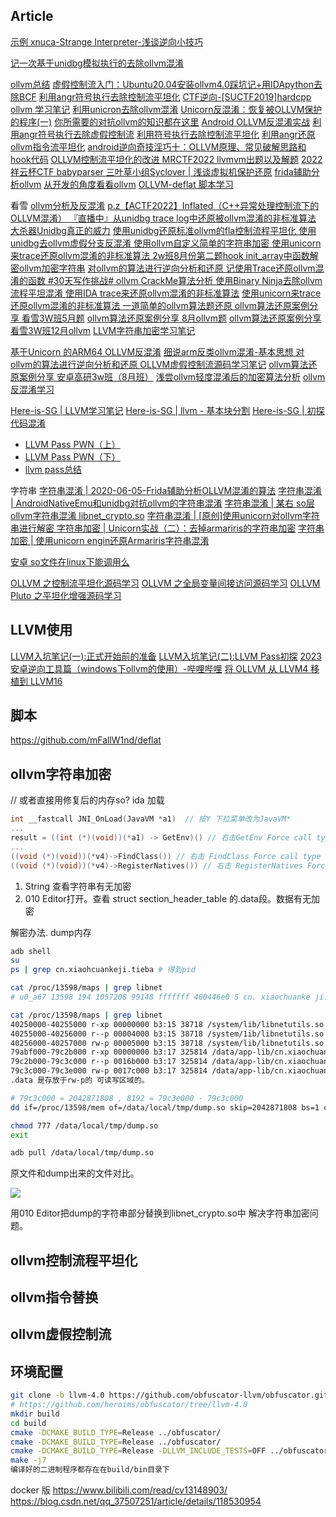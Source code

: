 ## Article
[示例 xnuca-Strange Interpreter-浅谈逆向小技巧](https://xz.aliyun.com/t/3464)

[记一次基于unidbg模拟执行的去除ollvm混淆](https://mp.weixin.qq.com/s/KuWi39Grl9lrhI8iY_S8pw)

[ollvm总结](http://s0rry.cn/archives/2023-02-26-07-22-37)
[虚假控制流入门：Ubuntu20.04安装ollvm4.0踩坑记+用IDApython去除BCF](https://www.52pojie.cn/thread-1692596-1-1.html)
[利用angr符号执行去除控制流平坦化](https://bluesadi.github.io/0x401RevTrain-Tools/angr/10_利用angr符号执行去除控制流平坦化/)
[CTF逆向-[SUCTF2019]hardcpp](https://blog.csdn.net/m0_37157335/article/details/124505286)
[ollvm 学习笔记](https://blog.csdn.net/qq_45323960/article/details/124440184)
[利用unicron去除ollvm混淆](https://www.cnblogs.com/revercc/p/16339476.html)
[Unicorn反混淆：恢复被OLLVM保护的程序(一)](https://blog.51cto.com/u_15527932/5218378)
[你所需要的对抗ollvm的知识都在这里](https://bbs.pediy.com/thread-272414.htm) 
[Android OLLVM反混淆实战](https://blog.csdn.net/zhangmiaoping23/article/details/117220177)
[利用angr符号执行去除虚假控制流](https://bbs.pediy.com/thread-266005.htm) 
[利用符号执行去除控制流平坦化](https://security.tencent.com/index.php/blog/msg/112)
[利用angr还原ollvm指令流平坦化](https://github.com/pcy190/deflat)
[android逆向奇技淫巧十：OLLVM原理、常见破解思路和hook代码](https://www.cnblogs.com/theseventhson/p/14861940.html)
[OLLVM控制流平坦化的改进 ](https://bbs.pediy.com/thread-274778.htm)
[MRCTF2022 llvmvm出题以及解题](https://bbs.pediy.com/user-home-948449.htm)
[2022祥云杯CTF babyparser ](https://bbs.pediy.com/thread-275296.htm)
[三叶草小组Syclover | 浅谈虚拟机保护还原](https://www.bilibili.com/video/BV1oP4y1X7oz/) 
[frida辅助分析ollvm](https://bbs.pediy.com/thread-275265.htm) 
[从开发的角度看看ollvm](https://bbs.pediy.com/thread-274996.htm) 
[OLLVM-deflat 脚本学习](https://mp.weixin.qq.com/s/3ZiBPRK4NcOR_o4gnjO8GQ)

看雪
[ollvm分析及反混淆](https://mp.weixin.qq.com/s/ih-ysrNUkxFVXCeaUIcMkQ)
[p.z【ACTF2022】Inflated（C++异常处理控制流下的OLLVM混淆） ](https://bbs.pediy.com/thread-273764.htm)
[『直播中』从unidbg trace log中还原被ollvm混淆的非标准算法](https://mp.weixin.qq.com/s/LZyDuCKIrH4bQQZgoNuvCA)
[大杀器Unidbg真正的威力](https://mp.weixin.qq.com/s/eJef9L3WA_8neQw-gGAGrg)
[使用unidbg还原标准ollvm的fla控制流程平坦化 ](https://bbs.pediy.com/thread-267687.htm) 
[使用unidbg去ollvm虚假分支反混淆 ](https://bbs.pediy.com/thread-267499.htm) 
[使用ollvm自定义简单的字符串加密 ](https://bbs.pediy.com/thread-264497.htm) 
[使用unicorn来trace还原ollvm混淆的非标准算法 ](https://bbs.pediy.com/thread-264498.htm) 
[2w班8月份第二题hook init_array中函数解密ollvm加密字符串](https://bbs.pediy.com/thread-264405.htm) 
[对ollvm的算法进行逆向分析和还原 ](https://bbs.pediy.com/thread-270529.htm) 
[记使用Trace还原ollvm混淆的函数 #30天写作挑战# ](https://bbs.pediy.com/thread-261773.htm) 
[ ollvm CrackMe算法分析 ](https://bbs.pediy.com/thread-258585.htm) 
[使用Binary Ninja去除ollvm流程平坦混淆 ](https://bbs.pediy.com/thread-256299.htm) 
[使用IDA trace来还原ollvm混淆的非标准算法](https://bbs.pediy.com/thread-264981.htm)
[使用unicorn来trace还原ollvm混淆的非标准算法 ](https://bbs.pediy.com/thread-264498.htm) 
[一道简单的ollvm算法题还原 ](https://bbs.pediy.com/thread-268258.htm) 
[ollvm算法还原案例分享 看雪3W班5月题](https://bbs.pediy.com/thread-260655.htm) 
[ollvm算法还原案例分享 8月ollvm题](https://bbs.pediy.com/thread-263211.htm) 
[ollvm算法还原案例分享 看雪3W班12月ollvm](https://mp.weixin.qq.com/s/lCH_4CzfvLWLVpUJpGl7Xw)
[LLVM字符串加密学习笔记](https://mp.weixin.qq.com/s/uH_kvrv3PYHyIuQC80BUsg)

[基于Unicorn 的ARM64 OLLVM反混淆](https://bbs.pediy.com/thread-252321.htm) 
[细说arm反类ollvm混淆-基本思想 ](https://bbs.pediy.com/thread-257878.htm) 
[对ollvm的算法进行逆向分析和还原 ](https://bbs.pediy.com/thread-270529.htm) 
[OLLVM虚假控制流源码学习笔记](https://bbs.pediy.com/thread-266201.htm) 
[ollvm算法还原案例分享 安卓高研3w班（8月班）](https://mp.weixin.qq.com/s/tbWaCy41kVSegGd6Sqi3EA)
[浅尝ollvm轻度混淆后的加密算法分析](https://mp.weixin.qq.com/s/f_faZEZo9qxwRxkF2qiA9A)
[ollvm反混淆学习](https://mp.weixin.qq.com/s/4Wyyaa14CHWyKhqLPPIsqw)

[Here-is-SG | LLVM学习笔记](https://www.cnblogs.com/Here-is-SG/p/16708170.html)
[Here-is-SG | llvm - 基本块分割](https://www.cnblogs.com/Here-is-SG/p/16744957.html)
[Here-is-SG | 初探代码混淆](https://www.cnblogs.com/Here-is-SG/p/16813913.html)

- [LLVM Pass PWN（上）](http://mp.weixin.qq.com/s?__biz=MzUzMDUxNTE1Mw==&mid=2247496124&idx=1&sn=af2d0a9f7d60e6903423a7ca64bd76a5)
- [LLVM Pass PWN（下）](http://mp.weixin.qq.com/s?__biz=MzUzMDUxNTE1Mw==&mid=2247496199&idx=1&sn=17cf42f584ca910302bd2c46f9fe4757)
- [llvm pass总结](https://mp.weixin.qq.com/s/CTiYMaXvh9NIk2DtLY0NZQ)

字符串
[字符串混淆 | 2020-06-05-Frida辅助分析OLLVM混淆的算法](https://huhu0706.github.io/2020/06/05/2020-06-05-Frida%E8%BE%85%E5%8A%A9%E5%88%86%E6%9E%90OLLVM%E6%B7%B7%E6%B7%86%E7%9A%84%E7%AE%97%E6%B3%95/)
[字符串混淆 | AndroidNativeEmu和unidbg对抗ollvm的字符串混淆](http://www.yxfzedu.com/rs_show/1211)
[字符串混淆 | 某右 so层ollvm字符串混淆 libnet_crypto.so](https://bbs.pediy.com/thread-266583.htm)
[字符串混淆 | [原创]使用unicorn对ollvm字符串进行解密 ](https://bbs.pediy.com/thread-268108.htm)
[字符串加密 | Unicorn实战（二）：去掉armariris的字符串加密](https://www.leadroyal.cn/p/968/)
[字符串加密 | 使用unicorn engin还原Armariris字符串混淆](https://www.anquanke.com/post/id/181051#h3-8)

[安卓 so文件在linux下能调用么](https://www.baidu.com/s?wd=%E5%AE%89%E5%8D%93+so%E6%96%87%E4%BB%B6%E5%9C%A8linux%E4%B8%8B%E8%83%BD%E8%B0%83%E7%94%A8%E4%B9%88)

[OLLVM 之控制流平坦化源码学习](http://www.qfrost.com/LLVM/【LLVM】Flattening源码分析/)
[OLLVM 之全局变量间接访问源码学习](http://www.qfrost.com/LLVM/%E3%80%90LLVM%E3%80%91%E5%85%A8%E5%B1%80%E5%8F%98%E9%87%8F%E9%97%B4%E6%8E%A5%E8%AE%BF%E9%97%AE%E6%BA%90%E7%A0%81%E5%88%86%E6%9E%90/)
[OLLVM Pluto 之平坦化增强源码学习](http://www.qfrost.com/LLVM/【LLVM】FlatteningEnhanced/)
## LLVM使用
[LLVM入坑笔记(一):正式开始前的准备](https://blog.t0hka.top/archives/llvm入坑笔记一正式开始前的准备)
[LLVM入坑笔记(二):LLVM Pass初探](https://blog.t0hka.top/archives/llvm入坑二llvmpass初探)
[2023安卓逆向工具篇（windows下ollvm的使用）-哔哩哔哩](https://www.bilibili.com/video/BV1824y1s7tP)
[将 OLLVM 从 LLVM4 移植到 LLVM16](https://mp.weixin.qq.com/s/W-WHuFqmD_W9IhCxIFEIZA)

## 脚本 
https://github.com/mFallW1nd/deflat

## ollvm字符串加密
// 或者直接用修复后的内存so?
ida 加载
```c
int __fastcall JNI_OnLoad(JavaVM *a1)  // 按Y 下拉菜单改为JavaVM*
...
result = ((int (*)(void))(*a1) -> GetEnv)() // 右击GetEnv Force call type
...
((void (*)(void))(*v4)->FindClass()) // 右击 FindClass Force call type
((void (*)(void))(*v4)->RegisterNatives()) // 右击 RegisterNatives Force call type
```
1. String 查看字符串有无加密
2. 010 Editor打开。查看 struct section_header_table 的.data段。数据有无加密


解密办法. dump内存
```sh
adb shell
su
ps | grep cn.xiaohcuankeji.tieba # 得到pid

cat /proc/13598/maps | grep libnet
# u0_a67 13598 194 1057208 99148 fffffff 400446e0 S cn. xiaochuanke ji. tieba

cat /proc/13598/maps | grep libnet
40250000-40255000 r-xp 00000000 b3:15 38718 /system/lib/libnetutils.so
40255000-40256000 r--p 00004000 b3:15 38718 /system/1ib/libnetutils.so
40256000-40257000 rw-p 00005000 b3:15 38718 /system/lib/libnetutils.so
79abf000-79c2b000 r-xp 00000000 b3:17 325814 /data/app-lib/cn.xiaochuankeji.tieba-1/libnet_crypto.so
79c2b000-79c3c000 r--p 0016b000 b3:17 325814 /data/app-lib/cn.xiaochuankeji.tieba-1/libnet_crypto.so
79c3c000-79c3e000 rw-p 0017c000 b3:17 325814 /data/app-lib/cn.xiaochuankeji.tieba-1/libnet_crypto.so
.data 是存放于rw-p的 可读写区域的。

# 79c3c000 = 2042871808 , 8192 = 79c3e000 - 79c3c000
dd if=/proc/13598/mem of=/data/local/tmp/dump.so skip=2042871808 bs=1 count=8192

chmod 777 /data/local/tmp/dump.so
exit

adb pull /data/local/tmp/dump.so
```
原文件和dump出来的文件对比。

![](https://s2.loli.net/2022/09/09/REcOHixydSmvjFo.jpg)

用010 Editor把dump的字符串部分替换到libnet_crypto.so中 解决字符串加密问题。

## ollvm控制流程平坦化
## ollvm指令替换
## ollvm虚假控制流

## 环境配置
```sh
git clone -b llvm-4.0 https://github.com/obfuscator-llvm/obfuscator.git --depth=1
# https://github.com/heroims/obfuscator/tree/llvm-4.0
mkdir build  
cd build  
cmake -DCMAKE_BUILD_TYPE=Release ../obfuscator/
cmake -DCMAKE_BUILD_TYPE=Release ../obfuscator/
cmake -DCMAKE_BUILD_TYPE=Release -DLLVM_INCLUDE_TESTS=OFF ../obfuscator/    # 有错用这条
make -j7
编译好的二进制程序都存在在build/bin目录下
```
docker 版
https://www.bilibili.com/read/cv13148903/
https://blog.csdn.net/qq_37507251/article/details/118530954